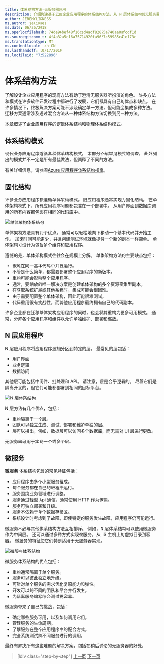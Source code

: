 ```yaml
---
title: 体系结构方法-无服务器应用
description: 介绍构建基于云的企业应用程序的体系结构方法，从 N 层体系结构到无服务器。
author: JEREMYLIKNESS
ms.author: jeliknes
ms.date: 06/26/2018
ms.openlocfilehash: 74de96bef48f16ced4adf82855a740aa0afcdf1d
ms.sourcegitcommit: 4f4a32a5c16a75724920fa9627c59985c41e173c
ms.translationtype: MT
ms.contentlocale: zh-CN
ms.lasthandoff: 10/17/2019
ms.locfileid: "72522896"
---
```

# <a name="architecture-approaches"></a>体系结构方法

了解设计企业应用程序的现有方法有助于澄清无服务器所扮演的角色。 许多方法和模式在许多软件开发过程中都进行了发展，它们都具有自己的优点和缺点。 在许多情况下，终极解决方案可能不涉及确定单一方法，但可能会集成多种方法。 迁移方案通常涉及通过混合方法从一种体系结构方法切换到另一种方法。

本章概述了企业应用程序的逻辑体系结构和物理体系结构模式。

## <a name="architecture-patterns"></a>体系结构模式

现代业务应用程序遵循各种体系结构模式。 本部分介绍常见模式的调查。 此处列出的模式并不一定是所有最佳做法，但阐释了不同的方法。

有关详细信息，请参阅[Azure 应用程序体系结构指南](https://docs.microsoft.com/azure/architecture/guide/)。

## <a name="monoliths"></a>固化结构

许多业务应用程序都遵循单体架构模式。 旧应用程序通常实现为固化结构。 在单体架构模式下，所有应用程序问题都包含在一个部署中。 从用户界面到数据库调用的所有内容都包含在相同的代码库中。

![单体架构体系结构](./media/monolith-architecture.png)

单体架构方法具有几个优点。 通常可以轻松地向下移动一个基本代码并开始工作。 加速时间可能更少，并且创建测试环境就像提供一个新的副本一样简单。 单体架构可设计为包括多个组件和应用程序。

遗憾的是，单体架构模式往往会在规模上分解。 单体架构方法的主要缺点包括：

- 很难在同一基本代码中并行运行。
- 不管是什么简单，都需要部署整个应用程序的新版本。
- 重构可能会影响整个应用程序。
- 通常，要缩放的唯一解决方案是创建单体架构的多个资源密集型副本。
- 在获取系统扩展或其他系统时，集成可能会很困难。
- 由于需要配置整个单体架构，因此可能很难测试。
- 代码重用很有挑战性，而其他应用程序最终拥有自己的代码副本。

许多企业都在迁移单体架构应用程序的同时，也会将其重构为更多可用模式。 通常，分解各个应用程序和组件以允许单独维护、部署和缩放。

## <a name="n-layer-applications"></a>N 层应用程序

N 层应用程序将应用程序逻辑分区到特定的层。 最常见的层包括：

- 用户界面
- 业务逻辑
- 数据访问

其他层可能包括中间件、批处理和 API。 请注意，层是合乎逻辑的。 尽管它们是隔离开发的，但它们可能都部署到相同的目标平台。

![N 层体系结构](./media/n-layer-architecture.png)

N 层方法有几个优点，包括：

- 重构隔离于一个层。
- 团队可以独立生成、测试、部署和维护单独的层。
- 层可以换出，例如，数据层可以访问多个数据库，而无需对 UI 层进行更改。

无服务器可用于实现一个或多个层。

## <a name="microservices"></a>微服务

**[微服务](https://docs.microsoft.com/azure/architecture/guide/architecture-styles/microservices)** 体系结构包含的常见特征包括：

- 应用程序由多个小型服务组成。
- 每个服务都在自己的进程中运行。
- 服务围绕业务领域进行调整。
- 服务通过轻型 Api 通信，通常使用 HTTP 作为传输。
- 服务可独立部署和升级。
- 服务不依赖于单个数据存储区。
- 系统设计时考虑到了故障，即使特定的服务发生故障，应用程序仍可能运行。

微服务不必与其他体系结构方法互相排斥。 例如，N 层体系结构可以使用微服务作为中间层。 还可以通过多种方式实现微服务，从 IIS 主机上的虚拟目录到容器。 微服务的特征使它们特别适用于无服务器实现。

![微服务体系结构](./media/microservices-architecture.png)

微服务体系结构的优点包括：

- 重构通常隔离于单个服务。
- 服务可以彼此独立地升级。
- 可针对单个服务的需求优化复原能力和弹性。
- 开发可以跨不同的团队和平台并行发生。
- 为隔离服务编写综合测试更容易。

微服务带来了自己的挑战，包括：

- 确定哪些服务可用，以及如何调用它们。
- 管理服务的生命周期。
- 了解服务在整个应用程序中的配合方式。
- 完全系统测试跨不同服务进行的调用。

最终有解决所有这些难题的解决方案，包括在稍后讨论的无服务器的好处。

>[!div class="step-by-step"]
>[上一页](index.md)
>[下一页](architecture-deployment-approaches.md)
